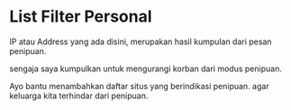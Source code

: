 # List Filter Personal

IP atau Address yang ada disini, merupakan hasil kumpulan dari pesan penipuan.

sengaja saya kumpulkan untuk mengurangi korban dari modus penipuan.

Ayo bantu menambahkan daftar situs yang berindikasi penipuan. agar keluarga kita terhindar dari penipuan.
